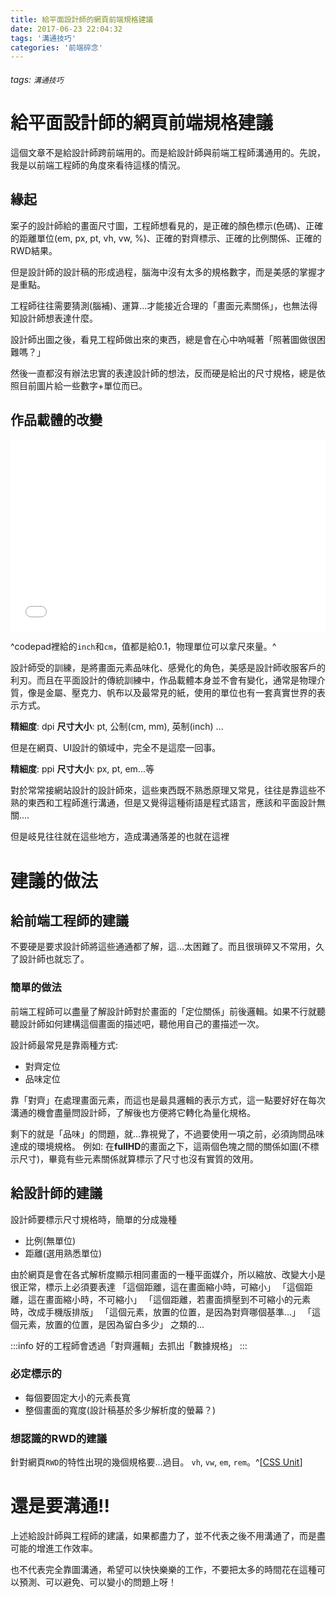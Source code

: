 ```yaml
---
title: 給平面設計師的網頁前端規格建議
date: 2017-06-23 22:04:32
tags: '溝通技巧'
categories: '前端碎念'
---
```


###### tags: `溝通技巧`

# 給平面設計師的網頁前端規格建議

這個文章不是給設計師跨前端用的。而是給設計師與前端工程師溝通用的。先說，我是以前端工程師的角度來看待這樣的情況。

## 緣起

案子的設計師給的畫面尺寸圖，工程師想看見的，是正確的顏色標示(色碼)、正確的距離單位(em, px, pt, vh, vw, %)、正確的對齊標示、正確的比例關係、正確的RWD結果。

但是設計師的設計稿的形成過程，腦海中沒有太多的規格數字，而是美感的掌握才是重點。

工程師往往需要猜測(腦補)、運算...才能接近合理的「畫面元素關係」，也無法得知設計師想表達什麼。

設計師出圖之後，看見工程師做出來的東西，總是會在心中吶喊著「照著圖做很困難嗎？」

然後一直都沒有辦法忠實的表達設計師的想法，反而硬是給出的尺寸規格，總是依照目前圖片給一些數字+單位而已。


## 作品載體的改變

<iframe height='307' scrolling='no' title='testFontSize' src='//codepen.io/dwatow/embed/OgjXWp/?height=307&theme-id=light&default-tab=result&embed-version=2' frameborder='no' allowtransparency='true' allowfullscreen='true' style='width: 100%;'>See the Pen <a href='https://codepen.io/dwatow/pen/OgjXWp/'>testFontSize</a> by chris (<a href='https://codepen.io/dwatow'>@dwatow</a>) on <a href='https://codepen.io'>CodePen</a>.
</iframe>

^codepad裡給的`inch`和`cm`，值都是給0.1，物理單位可以拿尺來量。^


設計師受的訓練，是將畫面元素品味化、感覺化的角色，美感是設計師收服客戶的利刃。而且在平面設計的傳統訓練中，作品載體本身並不會有變化，通常是物理介質，像是金屬、壓克力、帆布以及最常見的紙，使用的單位也有一套真實世界的表示方式。

**精細度**: dpi
**尺寸大小**: pt, 公制(cm, mm), 英制(inch)
...

但是在網頁、UI設計的領域中，完全不是這麼一回事。

**精細度**: ppi
**尺寸大小**: px, pt, em...等

對於常常接網站設計的設計師來，這些東西既不熟悉原理又常見，往往是靠這些不熟的東西和工程師進行溝通，但是又覺得這種術語是程式語言，應該和平面設計無關....

但是岐見往往就在這些地方，造成溝通落差的也就在這裡

# 建議的做法

## 給前端工程師的建議

不要硬是要求設計師將這些通通都了解，這...太困難了。而且很瑣碎又不常用，久了設計師也就忘了。

### 簡單的做法

前端工程師可以盡量了解設計師對於畫面的「定位關係」前後邏輯。如果不行就聽聽設計師如何建構這個畫面的描述吧，聽他用自己的畫描述一次。

設計師最常見是靠兩種方式:

- 對齊定位
- 品味定位

靠「對齊」在處理畫面元素，而這也是最具邏輯的表示方式，這一點要好好在每次溝通的機會盡量問設計師，了解後也方便將它轉化為量化規格。

剩下的就是「品味」的問題，就...靠視覺了，不過要使用一項之前，必須詢問品味達成的環境規格。
例如: 在**fullHD**的畫面之下，這兩個色塊之間的關係如圖(不標示尺寸)，畢竟有些元素關係就算標示了尺寸也沒有實質的效用。

## 給設計師的建議

設計師要標示尺寸規格時，簡單的分成幾種

- 比例(無單位)
- 距離(選用熟悉單位)

由於網頁是會在各式解析度顯示相同畫面的一種平面媒介，所以縮放、改變大小是很正常，標示上必須要表達
「這個距離，這在畫面縮小時，可縮小」
「這個距離，這在畫面縮小時，不可縮小」
「這個距離，若畫面擠壓到不可縮小的元素時，改成手機版排版」
「這個元素，放置的位置，是因為對齊哪個基準...」
「這個元素，放置的位置，是因為留白多少」
之類的...

:::info
好的工程師會透過「對齊邏輯」去抓出「數據規格」
:::

### 必定標示的

- 每個要固定大小的元素長寬
- 整個畫面的寬度(設計稿基於多少解析度的螢幕？)

### 想認識的RWD的建議

針對網頁`RWD`的特性出現的幾個規格要...過目。
`vh`, `vw`, `em`, `rem`。^[[CSS Unit](https://www.w3schools.com/cssref/css_units.asp)]

# 還是要溝通!!

上述給設計師與工程師的建議，如果都盡力了，並不代表之後不用溝通了，而是盡可能的增進工作效率。

也不代表完全靠圖溝通，希望可以快快樂樂的工作，不要把太多的時間花在這種可以預測、可以避免、可以變小的問題上呀！
